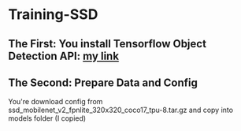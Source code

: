 # Training-SSD

## The First: You install Tensorflow Object Detection API: [my link](https://github.com/ThanhNguyenDat/Install-Tensorflow-Object-Detection-API)
## The Second: Prepare Data and Config
You're download config from ssd_mobilenet_v2_fpnlite_320x320_coco17_tpu-8.tar.gz and copy into models folder (I copied)


